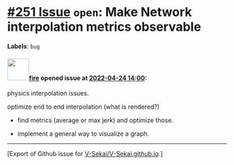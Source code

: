 # [\#251 Issue](https://github.com/V-Sekai/V-Sekai.github.io/issues/251) `open`: Make Network interpolation metrics observable
**Labels**: `bug`


#### <img src="https://avatars.githubusercontent.com/u/32321?u=c2e06a3d2b49a467aa907e54aa259516440267cc&v=4" width="50">[fire](https://github.com/fire) opened issue at [2022-04-24 14:00](https://github.com/V-Sekai/V-Sekai.github.io/issues/251):

physics interpolation issues.

optimize end to end interpolation (what is rendered?)

- find metrics (average or max jerk) and optimize those.

- implement a general way to visualize a graph.




-------------------------------------------------------------------------------



[Export of Github issue for [V-Sekai/V-Sekai.github.io](https://github.com/V-Sekai/V-Sekai.github.io).]
